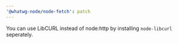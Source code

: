 ```yaml
---
'@whatwg-node/node-fetch': patch
---
```


You can use LibCURL instead of node:http by installing `node-libcurl` seperately.

